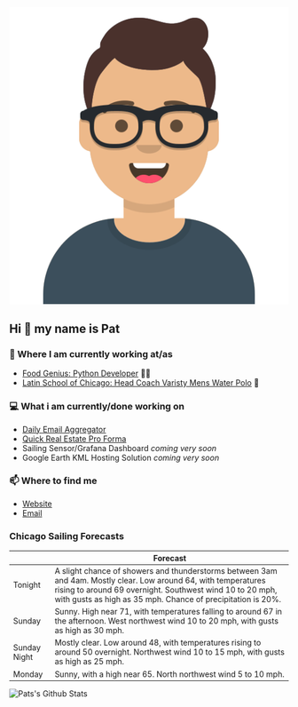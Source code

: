 [![Social banner for p-j-falconer](https://raw.githubusercontent.com/P-J-FALCONER/P-J-FALCONER/master/assets/avataaars.svg)](https://patfalconer.com/)
## Hi :wave: my name is Pat

### 💼 Where I am currently working at/as
- [Food Genius: Python Developer](https://getfoodgenius.com/) 🍔🐍
- [Latin School of Chicago: Head Coach Varisty Mens Water Polo](https://www.latinschool.org/) 🤽


### 💻 What i am currently/done working on
 - [Daily Email Aggregator](https://github.com/P-J-FALCONER/dott_daily_mail)
 - [Quick Real Estate Pro Forma](https://github.com/P-J-FALCONER/henry)
 - Sailing Sensor/Grafana Dashboard *coming very soon*
 - Google Earth KML Hosting Solution *coming very soon*

### 📫 Where to find me
 - [Website](https://patfalconer.com/)
 - [Email](mailto:patrick.j.falconer@gmail.com)


### Chicago Sailing Forecasts
|   | Forecast  |
|---|---|
| Tonight | A slight chance of showers and thunderstorms between 3am and 4am. Mostly clear. Low around 64, with temperatures rising to around 69 overnight. Southwest wind 10 to 20 mph, with gusts as high as 35 mph. Chance of precipitation is 20%. |
| Sunday | Sunny. High near 71, with temperatures falling to around 67 in the afternoon. West northwest wind 10 to 20 mph, with gusts as high as 30 mph. |
| Sunday Night | Mostly clear. Low around 48, with temperatures rising to around 50 overnight. Northwest wind 10 to 15 mph, with gusts as high as 25 mph. |
| Monday | Sunny, with a high near 65. North northwest wind 5 to 10 mph. |

![Pats's Github Stats](https://github-readme-stats.vercel.app/api?username=p-j-falconer&show_icons=true&theme=radical)
